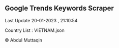 

## Google Trends Keywords Scraper 
 
Last Update 20-01-2023 , 21:10:54

Country List :
VIETNAM.json



© Abdul Muttaqin 
